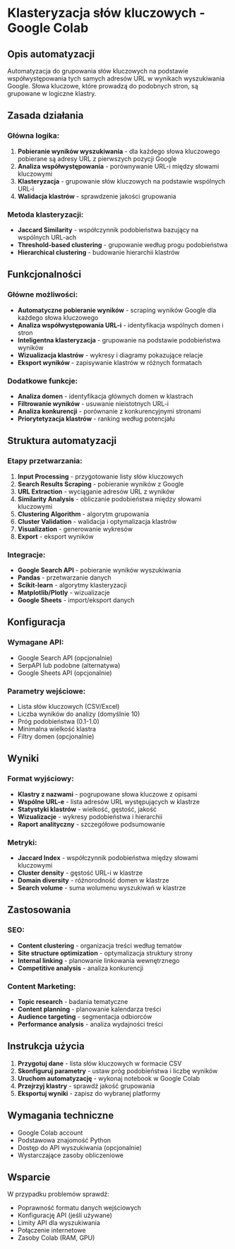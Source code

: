 # Klasteryzacja słów kluczowych - Google Colab

## Opis automatyzacji

Automatyzacja do grupowania słów kluczowych na podstawie współwystępowania tych samych adresów URL w wynikach wyszukiwania Google. Słowa kluczowe, które prowadzą do podobnych stron, są grupowane w logiczne klastry.

## Zasada działania

### Główna logika:
1. **Pobieranie wyników wyszukiwania** - dla każdego słowa kluczowego pobierane są adresy URL z pierwszych pozycji Google
2. **Analiza współwystępowania** - porównywanie URL-i między słowami kluczowymi
3. **Klasteryzacja** - grupowanie słów kluczowych na podstawie wspólnych URL-i
4. **Walidacja klastrów** - sprawdzenie jakości grupowania

### Metoda klasteryzacji:
- **Jaccard Similarity** - współczynnik podobieństwa bazujący na wspólnych URL-ach
- **Threshold-based clustering** - grupowanie według progu podobieństwa
- **Hierarchical clustering** - budowanie hierarchii klastrów

## Funkcjonalności

### Główne możliwości:
- **Automatyczne pobieranie wyników** - scraping wyników Google dla każdego słowa kluczowego
- **Analiza współwystępowania URL-i** - identyfikacja wspólnych domen i stron
- **Inteligentna klasteryzacja** - grupowanie na podstawie podobieństwa wyników
- **Wizualizacja klastrów** - wykresy i diagramy pokazujące relacje
- **Eksport wyników** - zapisywanie klastrów w różnych formatach

### Dodatkowe funkcje:
- **Analiza domen** - identyfikacja głównych domen w klastrach
- **Filtrowanie wyników** - usuwanie nieistotnych URL-i
- **Analiza konkurencji** - porównanie z konkurencyjnymi stronami
- **Priorytetyzacja klastrów** - ranking według potencjału

## Struktura automatyzacji

### Etapy przetwarzania:
1. **Input Processing** - przygotowanie listy słów kluczowych
2. **Search Results Scraping** - pobieranie wyników z Google
3. **URL Extraction** - wyciąganie adresów URL z wyników
4. **Similarity Analysis** - obliczanie podobieństwa między słowami kluczowymi
5. **Clustering Algorithm** - algorytm grupowania
6. **Cluster Validation** - walidacja i optymalizacja klastrów
7. **Visualization** - generowanie wykresów
8. **Export** - eksport wyników

### Integracje:
- **Google Search API** - pobieranie wyników wyszukiwania
- **Pandas** - przetwarzanie danych
- **Scikit-learn** - algorytmy klasteryzacji
- **Matplotlib/Plotly** - wizualizacje
- **Google Sheets** - import/eksport danych

## Konfiguracja

### Wymagane API:
- Google Search API (opcjonalnie)
- SerpAPI lub podobne (alternatywa)
- Google Sheets API (opcjonalnie)

### Parametry wejściowe:
- Lista słów kluczowych (CSV/Excel)
- Liczba wyników do analizy (domyślnie 10)
- Próg podobieństwa (0.1-1.0)
- Minimalna wielkość klastra
- Filtry domen (opcjonalnie)

## Wyniki

### Format wyjściowy:
- **Klastry z nazwami** - pogrupowane słowa kluczowe z opisami
- **Wspólne URL-e** - lista adresów URL występujących w klastrze
- **Statystyki klastrów** - wielkość, gęstość, jakość
- **Wizualizacje** - wykresy podobieństwa i hierarchii
- **Raport analityczny** - szczegółowe podsumowanie

### Metryki:
- **Jaccard Index** - współczynnik podobieństwa między słowami kluczowymi
- **Cluster density** - gęstość URL-i w klastrze
- **Domain diversity** - różnorodność domen w klastrze
- **Search volume** - suma wolumenu wyszukiwań w klastrze

## Zastosowania

### SEO:
- **Content clustering** - organizacja treści według tematów
- **Site structure optimization** - optymalizacja struktury strony
- **Internal linking** - planowanie linkowania wewnętrznego
- **Competitive analysis** - analiza konkurencji

### Content Marketing:
- **Topic research** - badania tematyczne
- **Content planning** - planowanie kalendarza treści
- **Audience targeting** - segmentacja odbiorców
- **Performance analysis** - analiza wydajności treści

## Instrukcja użycia

1. **Przygotuj dane** - lista słów kluczowych w formacie CSV
2. **Skonfiguruj parametry** - ustaw próg podobieństwa i liczbę wyników
3. **Uruchom automatyzację** - wykonaj notebook w Google Colab
4. **Przejrzyj klastry** - sprawdź jakość grupowania
5. **Eksportuj wyniki** - zapisz do wybranej platformy

## Wymagania techniczne

- Google Colab account
- Podstawowa znajomość Python
- Dostęp do API wyszukiwania (opcjonalnie)
- Wystarczające zasoby obliczeniowe

## Wsparcie

W przypadku problemów sprawdź:
- Poprawność formatu danych wejściowych
- Konfigurację API (jeśli używane)
- Limity API dla wyszukiwania
- Połączenie internetowe
- Zasoby Colab (RAM, GPU) 